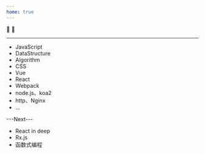 ```yaml
---
home: true
---
```

:tada: :100:


-----------

- JavaScript
- DataStructure
- Algorithm
- CSS
- Vue
- React
- Webpack
- node.js、koa2
- http、Nginx
- ...

---Next---

- React in deep
- Rx.js
- 函数式编程
